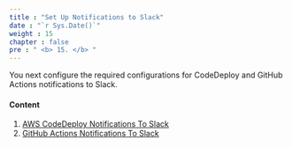 ```yaml
---
title : "Set Up Notifications to Slack"
date : "`r Sys.Date()`"
weight : 15
chapter : false
pre : " <b> 15. </b> "
---
```


You next configure the required configurations for CodeDeploy and GitHub Actions notifications to Slack.

#### Content

1. [AWS CodeDeploy Notifications To Slack](1-aws-codedeploy-notifications-to-slack)
2. [GitHub Actions Notifications To Slack](2-github-actions-notifications-to-slack)